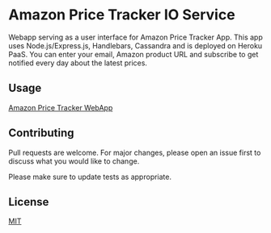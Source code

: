 # Amazon Price Tracker IO Service

Webapp serving as a user interface for Amazon Price Tracker App. This app uses Node.js/Express.js, Handlebars, Cassandra and is deployed on Heroku PaaS. You can enter your email, Amazon product URL and subscribe to get notified every day about the latest prices.

## Usage

[Amazon Price Tracker WebApp](https://amzn-price-tracker-io-service.herokuapp.com/)

## Contributing
Pull requests are welcome. For major changes, please open an issue first to discuss what you would like to change.

Please make sure to update tests as appropriate.

## License
[MIT](https://choosealicense.com/licenses/mit/)